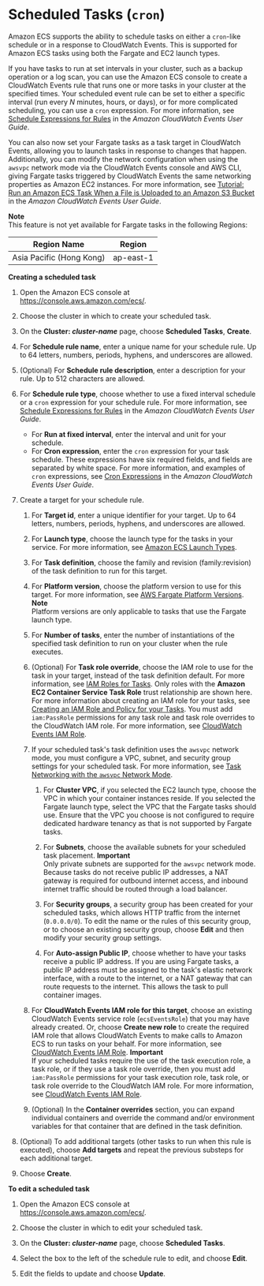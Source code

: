 # Scheduled Tasks \(`cron`\)<a name="scheduled_tasks"></a>

Amazon ECS supports the ability to schedule tasks on either a `cron`\-like schedule or in a response to CloudWatch Events\. This is supported for Amazon ECS tasks using both the Fargate and EC2 launch types\.

If you have tasks to run at set intervals in your cluster, such as a backup operation or a log scan, you can use the Amazon ECS console to create a CloudWatch Events rule that runs one or more tasks in your cluster at the specified times\. Your scheduled event rule can be set to either a specific interval \(run every *N* minutes, hours, or days\), or for more complicated scheduling, you can use a `cron` expression\. For more information, see [Schedule Expressions for Rules](https://docs.aws.amazon.com/AmazonCloudWatch/latest/events/ScheduledEvents.html) in the *Amazon CloudWatch Events User Guide*\.

You can also now set your Fargate tasks as a task target in CloudWatch Events, allowing you to launch tasks in response to changes that happen\. Additionally, you can modify the network configuration when using the `awsvpc` network mode via the CloudWatch Events console and AWS CLI, giving Fargate tasks triggered by CloudWatch Events the same networking properties as Amazon EC2 instances\. For more information, see [Tutorial: Run an Amazon ECS Task When a File is Uploaded to an Amazon S3 Bucket](https://docs.aws.amazon.com/AmazonCloudWatch/latest/events/CloudWatch-Events-tutorial-ECS.html) in the *Amazon CloudWatch Events User Guide*\.

**Note**  
This feature is not yet available for Fargate tasks in the following Regions:  


| Region Name | Region | 
| --- | --- | 
| Asia Pacific \(Hong Kong\) | ap\-east\-1 | 

**Creating a scheduled task**

1. Open the Amazon ECS console at [https://console\.aws\.amazon\.com/ecs/](https://console.aws.amazon.com/ecs/)\.

1. Choose the cluster in which to create your scheduled task\.

1. On the **Cluster: *cluster\-name*** page, choose **Scheduled Tasks**, **Create**\.

1. For **Schedule rule name**, enter a unique name for your schedule rule\. Up to 64 letters, numbers, periods, hyphens, and underscores are allowed\.

1. \(Optional\) For **Schedule rule description**, enter a description for your rule\. Up to 512 characters are allowed\.

1. For **Schedule rule type**, choose whether to use a fixed interval schedule or a `cron` expression for your schedule rule\. For more information, see [Schedule Expressions for Rules](https://docs.aws.amazon.com/AmazonCloudWatch/latest/events/ScheduledEvents.html) in the *Amazon CloudWatch Events User Guide*\.
   + For **Run at fixed interval**, enter the interval and unit for your schedule\.
   + For **Cron expression**, enter the `cron` expression for your task schedule\. These expressions have six required fields, and fields are separated by white space\. For more information, and examples of `cron` expressions, see [Cron Expressions](https://docs.aws.amazon.com/AmazonCloudWatch/latest/events/ScheduledEvents.html#CronExpressions) in the *Amazon CloudWatch Events User Guide*\.

1. Create a target for your schedule rule\.

   1. For **Target id**, enter a unique identifier for your target\. Up to 64 letters, numbers, periods, hyphens, and underscores are allowed\.

   1. For **Launch type**, choose the launch type for the tasks in your service\. For more information, see [Amazon ECS Launch Types](launch_types.md)\.

   1. For **Task definition**, choose the family and revision \(family:revision\) of the task definition to run for this target\.

   1. For **Platform version**, choose the platform version to use for this target\. For more information, see [AWS Fargate Platform Versions](platform_versions.md)\.
**Note**  
Platform versions are only applicable to tasks that use the Fargate launch type\.

   1. For **Number of tasks**, enter the number of instantiations of the specified task definition to run on your cluster when the rule executes\.

   1. \(Optional\) For **Task role override**, choose the IAM role to use for the task in your target, instead of the task definition default\. For more information, see [IAM Roles for Tasks](task-iam-roles.md)\. Only roles with the **Amazon EC2 Container Service Task Role** trust relationship are shown here\. For more information about creating an IAM role for your tasks, see [Creating an IAM Role and Policy for your Tasks](task-iam-roles.md#create_task_iam_policy_and_role)\. You must add `iam:PassRole` permissions for any task role and task role overrides to the CloudWatch IAM role\. For more information, see [CloudWatch Events IAM Role](CWE_IAM_role.md)\.

   1. If your scheduled task's task definition uses the `awsvpc` network mode, you must configure a VPC, subnet, and security group settings for your scheduled task\. For more information, see [Task Networking with the `awsvpc` Network Mode](task-networking.md)\. 

      1. For **Cluster VPC**, if you selected the EC2 launch type, choose the VPC in which your container instances reside\. If you selected the Fargate launch type, select the VPC that the Fargate tasks should use\. Ensure that the VPC you choose is not configured to require dedicated hardware tenancy as that is not supported by Fargate tasks\.

      1. For **Subnets**, choose the available subnets for your scheduled task placement\.
**Important**  
Only private subnets are supported for the `awsvpc` network mode\. Because tasks do not receive public IP addresses, a NAT gateway is required for outbound internet access, and inbound internet traffic should be routed through a load balancer\.

      1. For **Security groups**, a security group has been created for your scheduled tasks, which allows HTTP traffic from the internet \(`0.0.0.0/0`\)\. To edit the name or the rules of this security group, or to choose an existing security group, choose **Edit** and then modify your security group settings\.

      1. For **Auto\-assign Public IP**, choose whether to have your tasks receive a public IP address\. If you are using Fargate tasks, a public IP address must be assigned to the task's elastic network interface, with a route to the internet, or a NAT gateway that can route requests to the internet\. This allows the task to pull container images\.

   1. For **CloudWatch Events IAM role for this target**, choose an existing CloudWatch Events service role \(`ecsEventsRole`\) that you may have already created\. Or, choose **Create new role** to create the required IAM role that allows CloudWatch Events to make calls to Amazon ECS to run tasks on your behalf\. For more information, see [CloudWatch Events IAM Role](CWE_IAM_role.md)\.
**Important**  
If your scheduled tasks require the use of the task execution role, a task role, or if they use a task role override, then you must add `iam:PassRole` permissions for your task execution role, task role, or task role override to the CloudWatch IAM role\. For more information, see [CloudWatch Events IAM Role](CWE_IAM_role.md)\.

   1. \(Optional\) In the **Container overrides** section, you can expand individual containers and override the command and/or environment variables for that container that are defined in the task definition\.

1. \(Optional\) To add additional targets \(other tasks to run when this rule is executed\), choose **Add targets** and repeat the previous substeps for each additional target\.

1. Choose **Create**\.

**To edit a scheduled task**

1. Open the Amazon ECS console at [https://console\.aws\.amazon\.com/ecs/](https://console.aws.amazon.com/ecs/)\.

1. Choose the cluster in which to edit your scheduled task\.

1. On the **Cluster: *cluster\-name*** page, choose **Scheduled Tasks**\.

1. Select the box to the left of the schedule rule to edit, and choose **Edit**\.

1. Edit the fields to update and choose **Update**\.